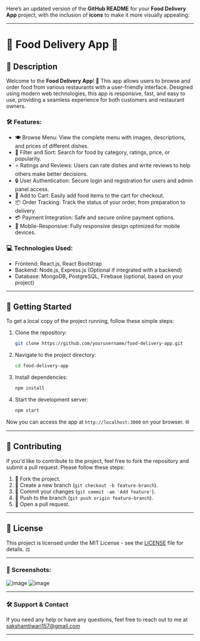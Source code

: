 Here’s an updated version of the **GitHub README** for your **Food Delivery App** project, with the inclusion of **icons** to make it more visually appealing:

---

# 🍕 **Food Delivery App** 🚗

## 📜 **Description**

Welcome to the **Food Delivery App**! 🍔 This app allows users to browse and order food from various restaurants with a user-friendly interface. Designed using modern web technologies, this app is responsive, fast, and easy to use, providing a seamless experience for both customers and restaurant owners.

### 🛠 Features:
- 🍽 Browse Menu: View the complete menu with images, descriptions, and prices of different dishes.
- 🔎 Filter and Sort: Search for food by category, ratings, price, or popularity.
- ⭐ Ratings and Reviews: Users can rate dishes and write reviews to help others make better decisions.
- 🔒 User Authentication: Secure login and registration for users and admin panel access.
- 🛒 Add to Cart: Easily add food items to the cart for checkout.
- 📦 Order Tracking: Track the status of your order, from preparation to delivery.
- 💳 Payment Integration: Safe and secure online payment options.
- 📱 Mobile-Responsive: Fully responsive design optimized for mobile devices.

### 💻 Technologies Used:
- Frontend: React.js, React Bootstrap
- Backend: Node.js, Express.js (Optional if integrated with a backend)
- Database: MongoDB, PostgreSQL, Firebase (optional, based on your project)

---

## 🚀 Getting Started

To get a local copy of the project running, follow these simple steps:

1. Clone the repository:
   ```bash
   git clone https://github.com/yourusername/food-delivery-app.git
   ```

2. Navigate to the project directory:
   ```bash
   cd food-delivery-app
   ```

3. Install dependencies:
   ```bash
   npm install
   ```

4. Start the development server:
   ```bash
   npm start
   ```

Now you can access the app at `http://localhost:3000` on your browser. 🌐

---

## 🤝 **Contributing**

If you'd like to contribute to the project, feel free to fork the repository and submit a pull request. Please follow these steps:

1. 🍴 Fork the project.
2. 🌿 Create a new branch (`git checkout -b feature-branch`).
3. 📝 Commit your changes (`git commit -am 'Add feature'`).
4. 🔄 Push to the branch (`git push origin feature-branch`).
5. 💬 Open a pull request.

---

## 📜 License

This project is licensed under the MIT License - see the [LICENSE](LICENSE) file for details. ⚖️

---

### 📱 Screenshots:

![image](https://github.com/user-attachments/assets/e0574b6b-e553-4383-9685-7a098ee5515f)
![image](https://github.com/user-attachments/assets/ba2d65f3-8a37-4be1-bff2-38eb4a1006c9)





---

### 🛠️ Support & Contact

If you need any help or have any questions, feel free to reach out to me at sakshamtiwari157@gmail.com

---
